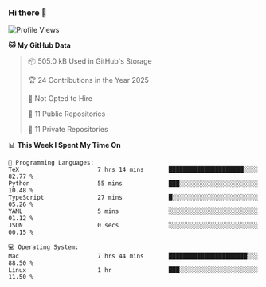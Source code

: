### Hi there 👋

<!--
**huayuan4396/huayuan4396** is a ✨ _special_ ✨ repository because its `README.md` (this file) appears on your GitHub profile.

Here are some ideas to get you started:

- 🔭 I’m currently working on ...
- 🌱 I’m currently learning ...
- 👯 I’m looking to collaborate on ...
- 🤔 I’m looking for help with ...
- 💬 Ask me about ...
- 📫 How to reach me: ...
- 😄 Pronouns: ...
- ⚡ Fun fact: ...
-->

<!--START_SECTION:waka-->
![Profile Views](http://img.shields.io/badge/Profile%20Views-1-blue)

**🐱 My GitHub Data** 

> 📦 505.0 kB Used in GitHub's Storage 
 > 
> 🏆 24 Contributions in the Year 2025
 > 
> 🚫 Not Opted to Hire
 > 
> 📜 11 Public Repositories 
 > 
> 🔑 11 Private Repositories 
 > 
📊 **This Week I Spent My Time On** 

```text
💬 Programming Languages: 
TeX                      7 hrs 14 mins       █████████████████████░░░░   82.77 % 
Python                   55 mins             ███░░░░░░░░░░░░░░░░░░░░░░   10.48 % 
TypeScript               27 mins             █░░░░░░░░░░░░░░░░░░░░░░░░   05.26 % 
YAML                     5 mins              ░░░░░░░░░░░░░░░░░░░░░░░░░   01.12 % 
JSON                     0 secs              ░░░░░░░░░░░░░░░░░░░░░░░░░   00.15 % 

💻 Operating System: 
Mac                      7 hrs 44 mins       ██████████████████████░░░   88.50 % 
Linux                    1 hr                ███░░░░░░░░░░░░░░░░░░░░░░   11.50 % 
```


<!--END_SECTION:waka-->
